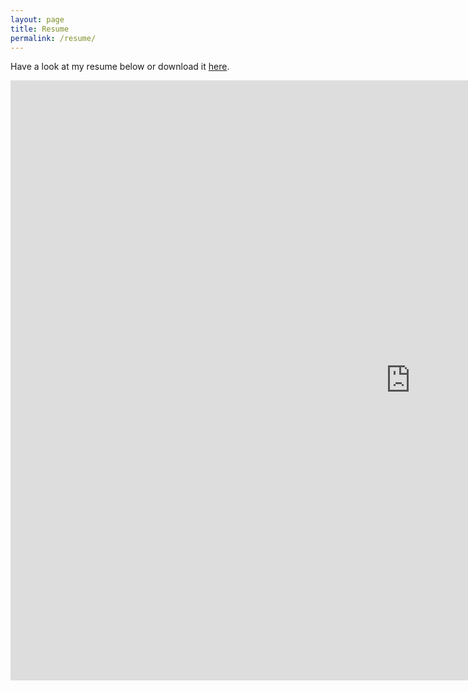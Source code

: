 ```yaml
---
layout: page
title: Resume
permalink: /resume/
---
```


Have a look at my resume below or download it [here](/assets/ShariqHafeez_Resume.pdf).

<embed src="https://sshafeez.github.io/assets/ShariqHafeez_Resume.pdf" width="1280" height="960">
